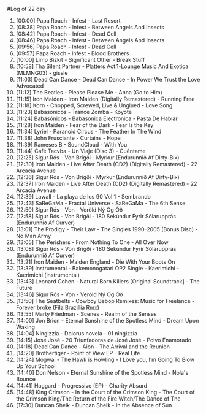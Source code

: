 #Log of 22 day

1. [00:00] Papa Roach - Infest - Last Resort
1. [08:38] Papa Roach - Infest - Between Angels And Insects
1. [08:42] Papa Roach - Infest - Dead Cell
1. [08:46] Papa Roach - Infest - Between Angels And Insects
1. [09:56] Papa Roach - Infest - Dead Cell
1. [09:57] Papa Roach - Infest - Blood Brothers
1. [10:00] Limp Bizkit - Significant Other - Break Stuff
1. [10:58] Tha Silent Partner - Platters Act.1-Lounge Music And Exotica (MLMNG03) - gissle
1. [11:03] Dead Can Dance - Dead Can Dance - In Power We Trust the Love Advocated
1. [11:12] The Beatles - Please Please Me - Anna (Go to Him)
1. [11:15] Iron Maiden - Iron Maiden (Digitally Remastered) - Running Free
1. [11:18] Korn - Chopped, Screwed, Live & Unglued - Love Song
1. [11:23] Babasónicos - Trance Zomba - Koyote
1. [11:24] Babasónicos - Babasonica Electronica - Pasta De Hablar
1. [11:28] Iron Maiden - Fear of the Dark - Fear Is the Key
1. [11:34] Lyriel - Paranoid Circus - The Feather In The Wind
1. [11:38] John Frusciante - Curtains - Hope
1. [11:39] Rameses B - SoundCloud - With You
1. [11:44] Café Tacvba - Un Viaje (Disc 3) - Cuéntame
1. [12:25] Sigur Rós - Von Brigði - Myrkur (Endurunnið Af Dirty-Bix)
1. [12:30] Iron Maiden - Live After Death (CD2) (Digitally Remastered) - 22 Arcacia Avenue
1. [12:36] Sigur Rós - Von Brigði - Myrkur (Endurunnið Af Dirty-Bix)
1. [12:37] Iron Maiden - Live After Death (CD2) (Digitally Remastered) - 22 Arcacia Avenue
1. [12:39] Lawall - La playa de los 90 Vol 1 - Sembrando
1. [12:43] SaReGaMa - Fractal Universe - SaReGaMa - The 6th Sense
1. [12:50] Sigur Rós - Von - Veröld Ný Og Óð
1. [12:58] Sigur Rós - Von Brigði - 180 Sekúndur Fyrir Sólarupprás (Endurunnið Af Curver)
1. [13:01] The Prodigy - Their Law - The Singles 1990-2005 (Bonus Disc) - No Man Army
1. [13:05] The Perishers - From Nothing To One - All Over Now
1. [13:08] Sigur Rós - Von Brigði - 180 Sekúndur Fyrir Sólarupprás (Endurunnið Af Curver)
1. [13:21] Iron Maiden - Maiden England - Die With Your Boots On
1. [13:39] Instrumental - Bakemonogatari OP2 Single - Kaerimichi - Kaerimichi (instrumental)
1. [13:43] Leonard Cohen - Natural Born Killers [Original Soundtrack] - The Future
1. [13:46] Sigur Rós - Von - Veröld Ný Og Óð
1. [13:50] The Seatbelts - Cowboy Bebop Remixes: Music for Freelance - Forever broke (Fila Brazillia Rmx)
1. [13:55] Marty Friedman - Scenes - Realm of the Senses
1. [14:00] Jon Brion - Eternal Sunshine of the Spotless Mind - Dream Upon Waking
1. [14:04] Ningizzia - Dolorus novela - 01 ningizzia
1. [14:15] José José - 20 Triunfadoras de José José - Polvo Enamorado
1. [14:18] Dead Can Dance - Aion - The Arrival and the Reunion
1. [14:20] Brothertiger - Point of View EP - Real Life
1. [14:24] Mogwai - The Hawk is Howling - I Love you, I’m Going To Blow Up Your School
1. [14:40] Don Nelson - Eternal Sunshine of the Spotless Mind - Nola's Bounce
1. [14:41] Haggard - Progressive (EP) - Charity Absurd
1. [14:48] King Crimson - In the Court of the Crimson King - The Court of the Crimson King/The Return of the Fire Witch/The Dance of The
1. [17:30] Duncan Sheik - Duncan Sheik - In the Absence of Sun
